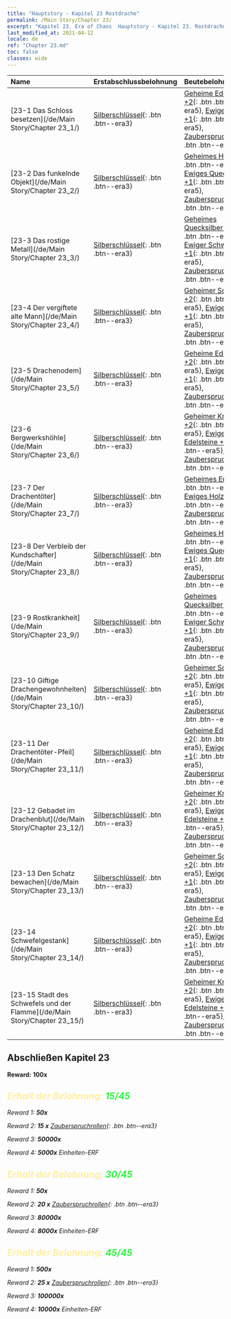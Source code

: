 ```yaml
---
title: "Hauptstory - Kapitel 23 Rostdrache"
permalink: /Main Story/Chapter 23/
excerpt: "Kapitel 23. Era of Chaos  Hauptstory - Kapitel 23. Rostdrache"
last_modified_at: 2021-04-12
locale: de
ref: "Chapter 23.md"
toc: false
classes: wide
---
```


  | Name |  Erstabschlussbelohnung | Beutebelohnung |
  |:------------|:------------|:------------| 
  | [23-1 Das Schloss besetzen](/de/Main Story/Chapter 23_1/) | [Silberschlüssel](/de/Items/con_693/){: .btn .btn--era3} | [Geheime Edelsteine +2](/de/Items/mat_79/){: .btn .btn--era5}, [Ewiger Kristall +1](/de/Items/mat_73/){: .btn .btn--era5}, [Zauberspruchrollen](/de/Items/con_694/){: .btn .btn--era3} |
  | [23-2 Das funkelnde Objekt](/de/Main Story/Chapter 23_2/) | [Silberschlüssel](/de/Items/con_693/){: .btn .btn--era3} | [Geheimes Holz +2](/de/Items/mat_76/){: .btn .btn--era5}, [Ewiges Quecksilber +1](/de/Items/mat_70/){: .btn .btn--era5}, [Zauberspruchrollen](/de/Items/con_694/){: .btn .btn--era3} |
  | [23-3 Das rostige Metall](/de/Main Story/Chapter 23_3/) | [Silberschlüssel](/de/Items/con_693/){: .btn .btn--era3} | [Geheimes Quecksilber +2](/de/Items/mat_77/){: .btn .btn--era5}, [Ewiger Schwefel +1](/de/Items/mat_71/){: .btn .btn--era5}, [Zauberspruchrollen](/de/Items/con_694/){: .btn .btn--era3} |
  | [23-4 Der vergiftete alte Mann](/de/Main Story/Chapter 23_4/) | [Silberschlüssel](/de/Items/con_693/){: .btn .btn--era3} | [Geheimer Schwefel +2](/de/Items/mat_78/){: .btn .btn--era5}, [Ewiges Erz +1](/de/Items/mat_68/){: .btn .btn--era5}, [Zauberspruchrollen](/de/Items/con_694/){: .btn .btn--era3} |
  | [23-5 Drachenodem](/de/Main Story/Chapter 23_5/) | [Silberschlüssel](/de/Items/con_693/){: .btn .btn--era3} | [Geheime Edelsteine +2](/de/Items/mat_79/){: .btn .btn--era5}, [Ewiger Kristall +1](/de/Items/mat_73/){: .btn .btn--era5}, [Zauberspruchrollen](/de/Items/con_694/){: .btn .btn--era3} |
  | [23-6 Bergwerkshöhle](/de/Main Story/Chapter 23_6/) | [Silberschlüssel](/de/Items/con_693/){: .btn .btn--era3} | [Geheimer Kristall +2](/de/Items/mat_80/){: .btn .btn--era5}, [Ewige Edelsteine +1](/de/Items/mat_72/){: .btn .btn--era5}, [Zauberspruchrollen](/de/Items/con_694/){: .btn .btn--era3} |
  | [23-7 Der Drachentöter](/de/Main Story/Chapter 23_7/) | [Silberschlüssel](/de/Items/con_693/){: .btn .btn--era3} | [Geheimes Erz +2](/de/Items/mat_75/){: .btn .btn--era5}, [Ewiges Holz +1](/de/Items/mat_69/){: .btn .btn--era5}, [Zauberspruchrollen](/de/Items/con_694/){: .btn .btn--era3} |
  | [23-8 Der Verbleib der Kundschafter](/de/Main Story/Chapter 23_8/) | [Silberschlüssel](/de/Items/con_693/){: .btn .btn--era3} | [Geheimes Holz +2](/de/Items/mat_76/){: .btn .btn--era5}, [Ewiges Quecksilber +1](/de/Items/mat_70/){: .btn .btn--era5}, [Zauberspruchrollen](/de/Items/con_694/){: .btn .btn--era3} |
  | [23-9 Rostkrankheit](/de/Main Story/Chapter 23_9/) | [Silberschlüssel](/de/Items/con_693/){: .btn .btn--era3} | [Geheimes Quecksilber +2](/de/Items/mat_77/){: .btn .btn--era5}, [Ewiger Schwefel +1](/de/Items/mat_71/){: .btn .btn--era5}, [Zauberspruchrollen](/de/Items/con_694/){: .btn .btn--era3} |
  | [23-10 Giftige Drachengewohnheiten](/de/Main Story/Chapter 23_10/) | [Silberschlüssel](/de/Items/con_693/){: .btn .btn--era3} | [Geheimer Schwefel +2](/de/Items/mat_78/){: .btn .btn--era5}, [Ewiges Erz +1](/de/Items/mat_68/){: .btn .btn--era5}, [Zauberspruchrollen](/de/Items/con_694/){: .btn .btn--era3} |
  | [23-11 Der Drachentöter-Pfeil](/de/Main Story/Chapter 23_11/) | [Silberschlüssel](/de/Items/con_693/){: .btn .btn--era3} | [Geheime Edelsteine +2](/de/Items/mat_79/){: .btn .btn--era5}, [Ewiger Kristall +1](/de/Items/mat_73/){: .btn .btn--era5}, [Zauberspruchrollen](/de/Items/con_694/){: .btn .btn--era3} |
  | [23-12 Gebadet im Drachenblut](/de/Main Story/Chapter 23_12/) | [Silberschlüssel](/de/Items/con_693/){: .btn .btn--era3} | [Geheimer Kristall +2](/de/Items/mat_80/){: .btn .btn--era5}, [Ewige Edelsteine +1](/de/Items/mat_72/){: .btn .btn--era5}, [Zauberspruchrollen](/de/Items/con_694/){: .btn .btn--era3} |
  | [23-13 Den Schatz bewachen](/de/Main Story/Chapter 23_13/) | [Silberschlüssel](/de/Items/con_693/){: .btn .btn--era3} | [Geheimer Schwefel +2](/de/Items/mat_78/){: .btn .btn--era5}, [Ewiges Erz +1](/de/Items/mat_68/){: .btn .btn--era5}, [Zauberspruchrollen](/de/Items/con_694/){: .btn .btn--era3} |
  | [23-14 Schwefelgestank](/de/Main Story/Chapter 23_14/) | [Silberschlüssel](/de/Items/con_693/){: .btn .btn--era3} | [Geheime Edelsteine +2](/de/Items/mat_79/){: .btn .btn--era5}, [Ewiger Kristall +1](/de/Items/mat_73/){: .btn .btn--era5}, [Zauberspruchrollen](/de/Items/con_694/){: .btn .btn--era3} |
  | [23-15 Stadt des Schwefels und der Flamme](/de/Main Story/Chapter 23_15/) | [Silberschlüssel](/de/Items/con_693/){: .btn .btn--era3} | [Geheimer Kristall +2](/de/Items/mat_80/){: .btn .btn--era5}, [Ewige Edelsteine +1](/de/Items/mat_72/){: .btn .btn--era5}, [Zauberspruchrollen](/de/Items/con_694/){: .btn .btn--era3} |


## Abschließen Kapitel 23

 **Reward:**  **100x** <i class="fas fa-gem"/>



## <span style="color: #ffeea0">Erhalt der Belohnung: </span><span style="color: #27f73a">15/45</span>

 Reward 1:  **50x** <i class="fas fa-gem"/>

 Reward 2: **15 x** [Zauberspruchrollen](/de/Items/con_694/){: .btn .btn--era3}

 Reward 3:  **50000x** <i class="fas fa-coins"/>

 Reward 4:  **5000x** Einheiten-ERF



## <span style="color: #ffeea0">Erhalt der Belohnung: </span><span style="color: #27f73a">30/45</span>

 Reward 1:  **50x** <i class="fas fa-gem"/>

 Reward 2: **20 x** [Zauberspruchrollen](/de/Items/con_694/){: .btn .btn--era3}

 Reward 3:  **80000x** <i class="fas fa-coins"/>

 Reward 4:  **8000x** Einheiten-ERF



## <span style="color: #ffeea0">Erhalt der Belohnung: </span><span style="color: #27f73a">45/45</span>

 Reward 1:  **500x** <i class="fas fa-gem"/>

 Reward 2: **25 x** [Zauberspruchrollen](/de/Items/con_694/){: .btn .btn--era3}

 Reward 3:  **100000x** <i class="fas fa-coins"/>

 Reward 4:  **10000x** Einheiten-ERF

